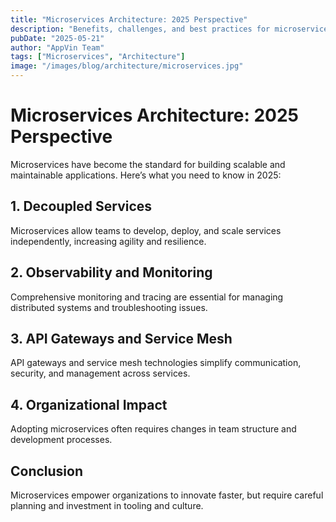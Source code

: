 ```yaml
---
title: "Microservices Architecture: 2025 Perspective"
description: "Benefits, challenges, and best practices for microservices in modern software development."
pubDate: "2025-05-21"
author: "AppVin Team"
tags: ["Microservices", "Architecture"]
image: "/images/blog/architecture/microservices.jpg"
---
```


# Microservices Architecture: 2025 Perspective

Microservices have become the standard for building scalable and maintainable applications. Here’s what you need to know in 2025:

## 1. Decoupled Services
Microservices allow teams to develop, deploy, and scale services independently, increasing agility and resilience.

## 2. Observability and Monitoring
Comprehensive monitoring and tracing are essential for managing distributed systems and troubleshooting issues.

## 3. API Gateways and Service Mesh
API gateways and service mesh technologies simplify communication, security, and management across services.

## 4. Organizational Impact
Adopting microservices often requires changes in team structure and development processes.

## Conclusion
Microservices empower organizations to innovate faster, but require careful planning and investment in tooling and culture.
